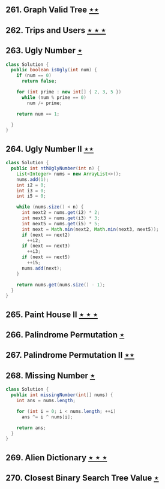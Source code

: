 ## 261. Graph Valid Tree [$\star\star$](https://leetcode.com/problems/graph-valid-tree)

## 262. Trips and Users [$\star\star\star$](https://leetcode.com/problems/trips-and-users)

## 263. Ugly Number [$\star$](https://leetcode.com/problems/ugly-number)

```java
class Solution {
  public boolean isUgly(int num) {
    if (num == 0)
      return false;

    for (int prime : new int[] { 2, 3, 5 })
      while (num % prime == 0)
        num /= prime;

    return num == 1;

  }
}
```

## 264. Ugly Number II [$\star\star$](https://leetcode.com/problems/ugly-number-ii)

```java
class Solution {
  public int nthUglyNumber(int n) {
    List<Integer> nums = new ArrayList<>();
    nums.add(1);
    int i2 = 0;
    int i3 = 0;
    int i5 = 0;

    while (nums.size() < n) {
      int next2 = nums.get(i2) * 2;
      int next3 = nums.get(i3) * 3;
      int next5 = nums.get(i5) * 5;
      int next = Math.min(next2, Math.min(next3, next5));
      if (next == next2)
        ++i2;
      if (next == next3)
        ++i3;
      if (next == next5)
        ++i5;
      nums.add(next);
    }

    return nums.get(nums.size() - 1);
  }
}
```

## 265. Paint House II [$\star\star\star$](https://leetcode.com/problems/paint-house-ii)

## 266. Palindrome Permutation [$\star$](https://leetcode.com/problems/palindrome-permutation)

## 267. Palindrome Permutation II [$\star\star$](https://leetcode.com/problems/palindrome-permutation-ii)

## 268. Missing Number [$\star$](https://leetcode.com/problems/missing-number)

```java
class Solution {
  public int missingNumber(int[] nums) {
    int ans = nums.length;

    for (int i = 0; i < nums.length; ++i)
      ans ^= i ^ nums[i];

    return ans;
  }
}
```

## 269. Alien Dictionary [$\star\star\star$](https://leetcode.com/problems/alien-dictionary)

## 270. Closest Binary Search Tree Value [$\star$](https://leetcode.com/problems/closest-binary-search-tree-value)
